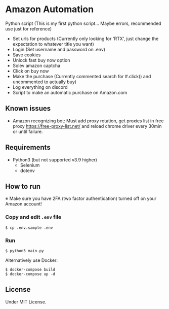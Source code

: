 # Amazon Automation

Python script (This is my first python script... Maybe errors, recommended use just for reference)

 - Set urls for products (Currently only looking for 'RTX', just change the expectation to whatever title you want)
 - Login (Set username and password on .env)
 - Save cookies
 - Unlock fast buy now option
 - Solev amazon captcha
 - Click on buy now
 - Make the purchase (Currently commented search for #.click() and uncommented to actually buy)
 - Log everything on discord
 - Script to make an automatic purchase on Amazon.com

## Known issues

  - Amazon recognizing bot: Must add proxy rotation, get proxies list in free proxy https://free-proxy-list.net/ and reload chrome driver every 30min or until failure.

## Requirements

- Python3 (but not supported v3.9 higher)
  - Selenium
  - dotenv

## How to run

※ Make sure you have 2FA (two factor authentication) turned off on your Amazon account!

### Copy and edit `.env` file

```
$ cp .env.sample .env
```

### Run

```
$ python3 main.py
```

Alternatively use Docker:

```
$ docker-compose build
$ docker-compose up -d
```

## License

Under MIT License.
